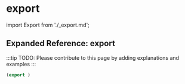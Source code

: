 # export

import Export from './_export.md';

<Export />

## Expanded Reference: export

:::tip
TODO: Please contribute to this page by adding explanations and examples
:::

```lisp
(export )
```
